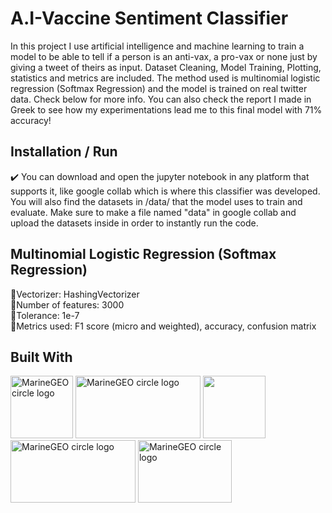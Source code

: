 # A.I-Vaccine Sentiment Classifier
In this project I use artificial intelligence and machine learning to train a model to be able to tell if a person is an anti-vax, a pro-vax or none just by giving a tweet of theirs as input. Dataset Cleaning, Model Training, Plotting, statistics and metrics are included. The method used is multinomial logistic regression (Softmax Regression) and the model is trained on real twitter data. Check below for more info. You can also check the report I made in Greek to see how my experimentations lead me to this final model with 71% accuracy!

## Installation / Run
✔️ You can download and open the jupyter notebook in any platform that supports it, like google collab which is where this classifier was developed. You will also find the datasets in /data/ that the model uses to train and evaluate. Make sure to make a file named "data" in google collab and upload the datasets inside in order to instantly run the code.

## Multinomial Logistic Regression (Softmax Regression) <br />
  🔸Vectorizer: HashingVectorizer <br />
  🔸Number of features: 3000 <br />
  🔸Tolerance: 1e-7 <br />
  🔸Metrics used: F1 score (micro and weighted), accuracy, confusion matrix <br />  
  
## Built With
<p float="left">


<img src="https://upload.wikimedia.org/wikipedia/commons/thumb/c/c3/Python-logo-notext.svg/110px-Python-logo-notext.svg.png" alt="MarineGEO circle logo" style="height: 100px; width:100px;"/>
<img src="https://upload.wikimedia.org/wikipedia/commons/thumb/0/05/Scikit_learn_logo_small.svg/260px-Scikit_learn_logo_small.svg.png" alt="MarineGEO circle logo" style="height: 100px; width:200px;"/>
 <img src="https://upload.wikimedia.org/wikipedia/commons/thumb/3/38/Jupyter_logo.svg/207px-Jupyter_logo.svg.png" style="height: 100px; width:100px;"/>
<img src="https://upload.wikimedia.org/wikipedia/commons/thumb/3/31/NumPy_logo_2020.svg/320px-NumPy_logo_2020.svg.png" alt="MarineGEO circle logo" style="height: 100px; width:200px;"/>
  <img src="https://upload.wikimedia.org/wikipedia/commons/thumb/d/d0/Google_Colaboratory_SVG_Logo.svg/320px-Google_Colaboratory_SVG_Logo.svg.png" alt="MarineGEO circle logo" style="height: 100px; width:150px;"/>

 </p>

